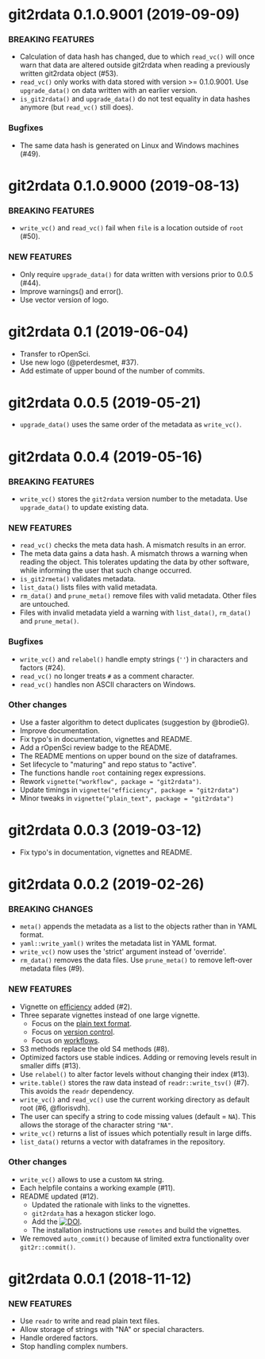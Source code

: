 git2rdata 0.1.0.9001 (2019-09-09)
=================================

### BREAKING FEATURES

  * Calculation of data hash has changed, due to which `read_vc()` will once warn that data are altered outside git2rdata when reading a previously written git2rdata object (#53).
  * `read_vc()` only works with data stored with version >= 0.1.0.9001. Use `upgrade_data()` on data written with an earlier version.
  * `is_git2rdata()` and `upgrade_data()` do not test equality in data hashes anymore (but `read_vc()` still does).

### Bugfixes

  * The same data hash is generated on Linux and Windows machines (#49).

git2rdata 0.1.0.9000 (2019-08-13)
=================================

### BREAKING FEATURES

  * `write_vc()` and `read_vc()` fail when `file` is a location outside of `root` (#50).

### NEW FEATURES

  * Only require `upgrade_data()` for data written with versions prior to 0.0.5 (#44).
  * Improve warnings() and error().
  * Use vector version of logo.

git2rdata 0.1 (2019-06-04)
============================

  * Transfer to rOpenSci.
  * Use new logo (@peterdesmet, #37).
  * Add estimate of upper bound of the number of commits.

git2rdata 0.0.5 (2019-05-21)
============================

  * `upgrade_data()` uses the same order of the metadata as `write_vc()`.

git2rdata 0.0.4 (2019-05-16)
============================

### BREAKING FEATURES

  * `write_vc()` stores the `git2rdata` version number to the metadata. Use `upgrade_data()` to update existing data.

### NEW FEATURES

  * `read_vc()` checks the meta data hash. A mismatch results in an error.
  * The meta data gains a data hash. A mismatch throws a warning when reading the object. This tolerates updating the data by other software, while informing the user that such change occurred.
  * `is_git2rmeta()` validates metadata.
  * `list_data()` lists files with valid metadata. 
  * `rm_data()` and `prune_meta()` remove files with valid metadata. Other files are untouched.
  *  Files with invalid metadata yield a warning with `list_data()`, `rm_data()` and `prune_meta()`.
  
### Bugfixes

  * `write_vc()` and `relabel()` handle empty strings (`''`) in characters and factors (#24).
  * `read_vc()` no longer treats `#` as a comment character.
  * `read_vc()` handles non ASCII characters on Windows.

### Other changes
  
  * Use a faster algorithm to detect duplicates (suggestion by @brodieG). 
  * Improve documentation.
  * Fix typo's in documentation, vignettes and README.
  * Add a rOpenSci review badge to the README.
  * The README mentions on upper bound on the size of dataframes.
  * Set lifecycle to "maturing" and repo status to "active".
  * The functions handle `root` containing regex expressions.
  * Rework `vignette("workflow", package = "git2rdata")`.
  * Update timings in `vignette("efficiency", package = "git2rdata")`
  * Minor tweaks in `vignette("plain_text", package = "git2rdata")`

git2rdata 0.0.3 (2019-03-12)
============================

  * Fix typo's in documentation, vignettes and README.

git2rdata 0.0.2 (2019-02-26)
============================

### BREAKING CHANGES

  * `meta()` appends the metadata as a list to the objects rather than in YAML format.
  * `yaml::write_yaml()` writes the metadata list in YAML format.
  * `write_vc()` now uses the 'strict' argument instead of 'override'.
  * `rm_data()` removes the data files. Use `prune_meta()` to remove left-over metadata files (#9).

### NEW FEATURES

  * Vignette on [efficiency](https://ropensci.github.io/git2rdata/articles/efficiency.html) added (#2).
  * Three separate vignettes instead of one large vignette.
      * Focus on the [plain text format](https://ropensci.github.io/git2rdata/articles/plain_text.html).
      * Focus on [version control](https://ropensci.github.io/git2rdata/articles/version_control.html).
      * Focus on [workflows](https://ropensci.github.io/git2rdata/articles/workflow.html).
  * S3 methods replace the old S4 methods (#8).
  * Optimized factors use stable indices. Adding or removing levels result in smaller diffs (#13).
  * Use `relabel()` to alter factor levels without changing their index (#13).
  * `write.table()` stores the raw data instead of `readr::write_tsv()` (#7). This avoids the `readr` dependency.
  * `write_vc()` and `read_vc()` use the current working directory as default root (#6, @florisvdh).
  * The user can specify a string to code missing values (default = `NA`). This allows the storage of the character string `"NA"`.
  * `write_vc()` returns a list of issues which potentially result in large diffs.
  * `list_data()` returns a vector with dataframes in the repository.

### Other changes

  * `write_vc()` allows to use a custom `NA` string.
  * Each helpfile contains a working example (#11).
  * README updated (#12).
      * Updated the rationale with links to the vignettes.
      * `git2rdata` has a hexagon sticker logo.
      * Add the [![DOI](https://zenodo.org/badge/147685405.svg)](https://zenodo.org/badge/latestdoi/147685405).
      * The installation instructions use `remotes` and build the vignettes.
  * We removed `auto_commit()` because of limited extra functionality over `git2r::commit()`.

git2rdata 0.0.1 (2018-11-12)
============================

### NEW FEATURES

  * Use `readr` to write and read plain text files.
  * Allow storage of strings with "NA" or special characters.
  * Handle ordered factors.
  * Stop handling complex numbers.
